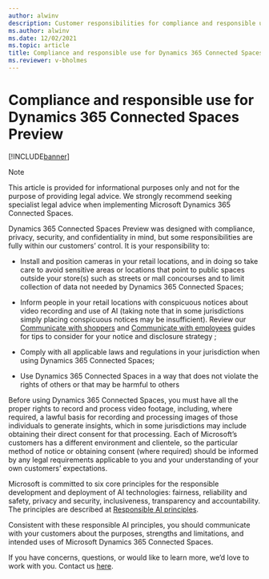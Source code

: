 ```yaml
---
author: alwinv
description: Customer responsibilities for compliance and responsible use regarding Dynamics 365 Connected Spaces Preview
ms.author: alwinv
ms.date: 12/02/2021
ms.topic: article
title: Compliance and responsible use for Dynamics 365 Connected Spaces Preview
ms.reviewer: v-bholmes
---
```


# Compliance and responsible use for Dynamics 365 Connected Spaces Preview

[!INCLUDE[banner](includes/banner.md)]

> [!NOTE]
> This article is provided for informational purposes only and not for the purpose of providing legal advice. We strongly recommend seeking specialist legal advice when implementing Microsoft Dynamics 365 Connected Spaces. 

Dynamics 365 Connected Spaces Preview was designed with compliance, privacy, security, and confidentiality in mind, but some responsibilities are fully within our customers’ control. It is your responsibility to:

- Install and position cameras in your retail locations, and in doing so take care to avoid sensitive areas or locations that point to public spaces outside your store(s) such as streets or mall concourses and to limit collection of data not needed by Dynamics 365 Connected Spaces; 

- Inform people in your retail locations with conspicuous notices about video recording and use of AI (taking note that in some jurisdictions simply placing conspicuous notices may be insufficient). Review our [Communicate with shoppers](communication-plan.md) and [Communicate with employees](employee-plan.md) guides for tips to consider for your notice and disclosure strategy ;

- Comply with all applicable laws and regulations in your jurisdiction when using Dynamics 365 Connected Spaces; 

- Use Dynamics 365 Connected Spaces in a way that does not violate the rights of others or that may be harmful to others

Before using Dynamics 365 Connected Spaces, you must have all the proper rights to record and process video footage, including, where required, a lawful basis for recording and processing images of those individuals to generate insights, which in some jurisdictions may include obtaining their direct consent for that processing. Each of Microsoft’s customers has a different environment and clientele, so the particular method of notice or obtaining consent (where required) should be informed by any legal requirements applicable to you and your understanding of your own customers’ expectations.

Microsoft is committed to six core principles for the responsible development and deployment of AI technologies: fairness, reliability and safety, privacy and security, inclusiveness, transparency and accountability. The principles are described at [Responsible AI principles](https://www.microsoft.com/en-us/ai/responsible-ai?rtc=1&activetab=pivot1%3aprimaryr6). 

Consistent with these responsible AI principles, you should communicate with your customers about the purposes, strengths and limitations, and intended uses of Microsoft Dynamics 365 Connected Spaces.  

If you have concerns, questions, or would like to learn more, we’d love to work with you. Contact us [here](mailto:respinnovfeedback@microsoft.com).

